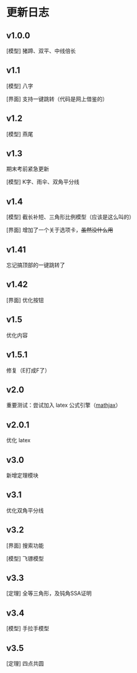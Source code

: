 # 更新日志

## v1.0.0

[模型] 猪蹄、双平、中线倍长

## v1.1

[模型] 八字

[界面] 支持一键跳转（代码是网上借鉴的）

## v1.2

[模型] 燕尾

## v1.3

期末考前紧急更新

[模型] K字、雨伞、双角平分线

## v1.4

[模型] 截长补短、三角形比例模型（应该是这么叫的）

[界面] 增加了一个关于选项卡，~~虽然没什么用~~

## v1.41

忘记搞顶部的一键跳转了

## v1.42

[界面] 优化按钮

## v1.5

优化内容

## v1.5.1

修复（E打成F了）

## v2.0

重要测试：尝试加入 latex 公式引擎（[mathjax](https://www.mathjax.org/)）

## v2.0.1

优化 latex

## v3.0

新增定理模块

## v3.1

优化双角平分线

## v3.2

[界面] 搜索功能

[模型] 飞镖模型

## v3.3

[定理] 全等三角形，及钝角SSA证明

## v3.4

[模型] 手拉手模型

## v3.5

[定理] 四点共圆
